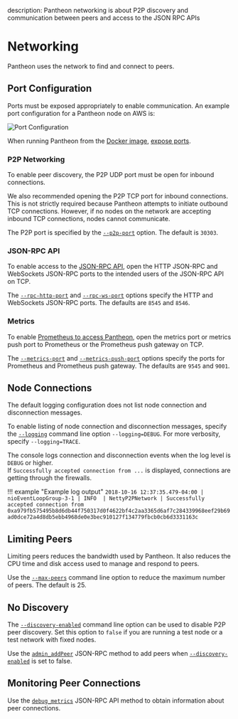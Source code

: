 description: Pantheon networking is about P2P discovery and communication between peers and access to the JSON RPC APIs
<!--- END of page meta data -->

# Networking

Pantheon uses the network to find and connect to peers. 

## Port Configuration 

Ports must be exposed appropriately to enable communication. An example port configuration for a Pantheon node on AWS is: 
                                     
![Port Configuration](../images/PortConfiguration.png)

When running Pantheon from the [Docker image](../Getting-Started/Run-Docker-Image.md), [expose ports](../Getting-Started/Run-Docker-Image.md#exposing-ports). 

### P2P Networking 

To enable peer discovery, the P2P UDP port must be open for inbound connections.

We also recommended opening the P2P TCP port for inbound connections. This is not strictly required because 
Pantheon attempts to initiate outbound TCP connections. However, if no nodes on the network are accepting inbound TCP 
connections, nodes cannot communicate.

The P2P port is specified by the [`--p2p-port`](../Reference/Pantheon-CLI-Syntax.md#p2p-port) option. 
The default is `30303`. 

### JSON-RPC API 

To enable access to the [JSON-RPC API](../JSON-RPC-API/JSON-RPC-API.md), open the HTTP JSON-RPC and WebSockets JSON-RPC ports to the intended users 
of the JSON-RPC API on TCP. 

The [`--rpc-http-port`](../Reference/Pantheon-CLI-Syntax.md#rpc-http-port) and [`--rpc-ws-port`](../Reference/Pantheon-CLI-Syntax.md#rpc-ws-port) 
options specify the HTTP and WebSockets JSON-RPC ports. The defaults are `8545` and `8546`.  

### Metrics 

To enable [Prometheus to access Pantheon](../Using-Pantheon/Debugging.md#monitor-node-performance-using-prometheus), 
open the metrics port or metrics push port to Prometheus or the Prometheus push gateway on TCP.  

The [`--metrics-port`](../Reference/Pantheon-CLI-Syntax.md#metrics-port) and [`--metrics-push-port`](../Reference/Pantheon-CLI-Syntax.md#metrics-push-port) 
options specify the ports for Prometheus and Prometheus push gateway. The defaults are `9545` and `9001`.  

## Node Connections

The default logging configuration does not list node connection and disconnection messages.  

To enable listing of node connection and disconnection messages, specify the 
[`--logging`](../Reference/Pantheon-CLI-Syntax.md#logging) command line option `--logging=DEBUG`.
For more verbosity, specify `--logging=TRACE`.  

The console logs connection and disconnection events when the log level is `DEBUG` or higher.  
If `Successfully accepted connection from ...` is displayed, connections are getting through the firewalls. 

!!! example "Example log output"
    `2018-10-16 12:37:35.479-04:00 | nioEventLoopGroup-3-1 | INFO  | NettyP2PNetwork | Successfully accepted connection from 0xa979fb575495b8d6db44f750317d0f4622bf4c2aa3365d6af7c284339968eef29b69ad0dce72a4d8db5ebb4968de0e3bec910127f134779fbcb0cb6d3331163c`
 
## Limiting Peers

Limiting peers reduces the bandwidth used by Pantheon. It also reduces the CPU time and disk access 
used to manage and respond to peers.  
 
Use the [`--max-peers`](../Reference/Pantheon-CLI-Syntax.md#max-peers) command line option to reduce 
the maximum number of peers. The default is 25.

## No Discovery

The [`--discovery-enabled`](../Reference/Pantheon-CLI-Syntax.md#discovery-enabled) command line option 
can be used to disable P2P peer discovery.
Set this option to `false` if you are running a test node or a test network with fixed nodes.

Use the [`admin_addPeer`](../Reference/JSON-RPC-API-Methods.md#admin_addpeer) JSON-RPC method to add peers when 
[`--discovery-enabled`](../Reference/Pantheon-CLI-Syntax.md#discovery-enabled) is set to false. 

## Monitoring Peer Connections

Use the [`debug_metrics`](../Reference/JSON-RPC-API-Methods.md#debug_metrics) JSON-RPC API method 
to obtain information about peer connections.   